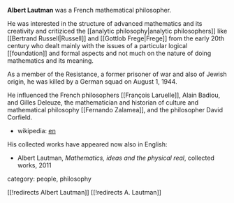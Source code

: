 
__Albert Lautman__ was a French mathematical philosopher.

He was interested in the structure of advanced mathematics and its creativity and critiziced the [[analytic philosophy|analytic philosophers]] like [[Bertrand Russell|Russell]] and [[Gottlob Frege|Frege]] from the early 20th century who dealt mainly with the issues of a particular logical [[foundation]] and formal aspects and not much on the nature of doing mathematics and its meaning. 

As a member of the Resistance, a former prisoner of war and also of Jewish origin, he was killed by a German squad on August 1, 1944.

He influenced the French philosophers [[François Laruelle]], Alain Badiou, and Gilles Deleuze, the mathematician and historian of culture and mathematical philosophy [[Fernando Zalamea]], and the philosopher David Corfield.

* wikipedia: [en](http://en.wikipedia.org/wiki/Albert_Lautman)

His collected works have appeared now also in English:

* Albert Lautman, _Mathematics, ideas and the physical real_, collected works, 2011


category: people, philosophy

[[!redirects Albert Lautman]]
[[!redirects A. Lautman]]
